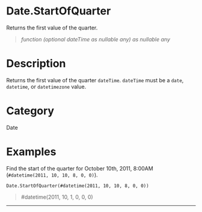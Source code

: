 ﻿# Date.StartOfQuarter
Returns the first value of the quarter.
> _function (optional dateTime as nullable any) as nullable any_
# Description 
Returns the first value of the quarter <code>dateTime</code>.
      <code>dateTime</code> must be a <code>date</code>, <code>datetime</code>, or <code>datetimezone</code> value.
# Category 
Date
# Examples 
Find the start of the quarter for October 10th, 2011, 8:00AM (<code>#datetime(2011, 10, 10, 8, 0, 0)</code>).
```
Date.StartOfQuarter(#datetime(2011, 10, 10, 8, 0, 0))
```
> #datetime(2011, 10, 1, 0, 0, 0)
***
